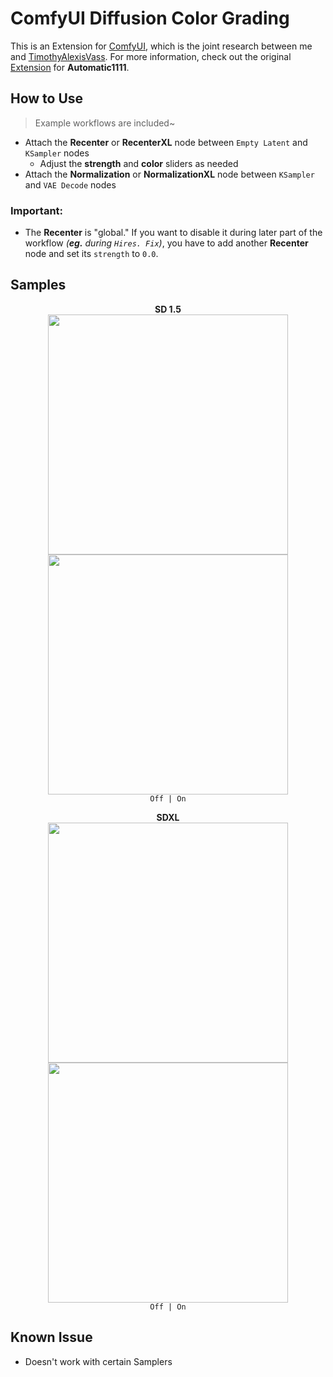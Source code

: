 ﻿# ComfyUI Diffusion Color Grading
This is an Extension for [ComfyUI](https://github.com/comfyanonymous/ComfyUI), which is the joint research between me and <ins>TimothyAlexisVass</ins>.
For more information, check out the original [Extension](https://github.com/Haoming02/sd-webui-diffusion-cg) for **Automatic1111**.

## How to Use
> Example workflows are included~
- Attach the **Recenter** or **RecenterXL** node between `Empty Latent` and `KSampler` nodes
    - Adjust the **strength** and **color** sliders as needed
- Attach the **Normalization** or **NormalizationXL** node between `KSampler` and `VAE Decode` nodes

### Important:
- The **Recenter** is "global." If you want to disable it during later part of the workflow *(**eg.** during `Hires. Fix`)*, 
you have to add another **Recenter** node and set its `strength` to `0.0`.

## Samples

<p align="center">
<b>SD 1.5</b><br>
<img src="samples\15_off.jpg" width=384>
<img src="workflows\15_on.png" width=384>
<br><code>Off | On</code>
</p>

<p align="center">
<b>SDXL</b><br>
<img src="samples\xl_off.jpg" width=384>
<img src="workflows\xl_on.png" width=384>
<br><code>Off | On</code>
</p>

## Known Issue
- Doesn't work with certain Samplers
